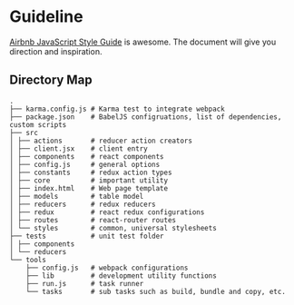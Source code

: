 # Guideline
[Airbnb JavaScript Style Guide](https://github.com/airbnb/javascript) is awesome.
The document will give you direction and inspiration.

## Directory Map
```
.
├── karma.config.js # Karma test to integrate webpack
├── package.json    # BabelJS configruations, list of dependencies, custom scripts
├── src
│ ├── actions       # reducer action creators
│ ├── client.jsx    # client entry
│ ├── components    # react components
│ ├── config.js     # general options
│ ├── constants     # redux action types
│ ├── core          # important utility
│ ├── index.html    # Web page template
│ ├── models        # table model
│ ├── reducers      # redux reducers
│ ├── redux         # react redux configurations
│ ├── routes        # react-router routes
│ └── styles        # common, universal stylesheets
├── tests           # unit test folder
│ ├── components
│ └── reducers
└── tools
    ├── config.js   # webpack configurations
    ├── lib         # development utility functions
    ├── run.js      # task runner
    └── tasks       # sub tasks such as build, bundle and copy, etc.
```
